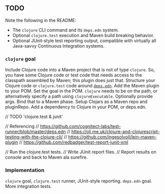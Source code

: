 ## TODO

Note the following in the README:

- The `clojure` CLI command and its `deps.edn` system.
- Optional `clojure.test` execution and Maven build breaking behavior.
- Optional JUnit-style test reporting output, compatible with virtually all Java-savvy Continuous Integration systems.

### `clojure` goal
Include Clojure code into a Maven project that is not of type `clojure`.
So, you have some Clojure code or test code that needs access to the classpath assembled by Maven; this plugin does just that.
Structure your Clojure code or `clojure.test` code around [`deps.edn`](https://clojure.org/reference/deps_and_cli).
Add the Maven plugin to your POM.
Set the goal in the POM.
`clojure` needs to be on the path, or alternatively specify a path using `clojureExecutable`.
Optionally provide args.
Bind that to a Maven phase.
Setup Clojars as a Maven repo and pluginRepo.
Add a dependency to Clojure in your POM, or deps.edn.

// TODO 'clojure.test & junit'

// Referencing
// https://github.com/cognitect-labs/test-runner/blob/master/deps.edn
// https://oli.me.uk/clojure-and-clojurescript-testing-with-the-clojure-cli/
// https://github.com/ingesolvoll/lein-maven-plugin
// https://github.com/redbadger/test-report-junit-xml

// Run the clojure.test tests.
// Write JUnit report files.
// Report results on console and back to Maven ala surefire.

### Implementation

`clojure` goal, `clojure.test` runner, JUnit-style reporting. `deps.edn` goal. More integration tests.
